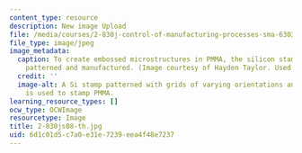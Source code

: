 ```yaml
---
content_type: resource
description: New image Upload
file: /media/courses/2-830j-control-of-manufacturing-processes-sma-6303-spring-2008/6d1c01d5c7a0e31e7239eea4f48e7237_2-830js08-th.jpg
file_type: image/jpeg
image_metadata:
  caption: To create embossed microstructures in PMMA, the silicon stamp must be carefully
    patterned and manufactured. (Image courtesy of Hayden Taylor. Used with permission.)
  credit: ''
  image-alt: A Si stamp patterned with grids of varying orientations and linewidths
    is used to stamp PMMA.
learning_resource_types: []
ocw_type: OCWImage
resourcetype: Image
title: 2-830js08-th.jpg
uid: 6d1c01d5-c7a0-e31e-7239-eea4f48e7237
---
```

